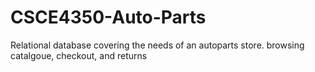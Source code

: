 # CSCE4350-Auto-Parts
Relational database covering the needs of an autoparts store. browsing catalgoue, checkout, and returns
